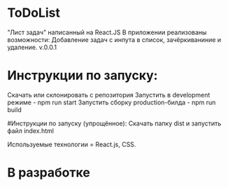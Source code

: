 # ToDoList
"Лист задач" написанный на React.JS
В приложении реализованы возможности: Добавление задач с инпута в список, зачёркиваниние и удаление.
v.0.0.1
# Инструкции по запуску:
Скачать или склонировать с репозитория
Запустить в development режиме - npm run start
Запустить сборку production-билда - npm run build

#Инструкции по запуску (упрощённое):
Скачать папку dist и запустить файл index.html


Используемые технологии = React.js, CSS.
# В разработке
